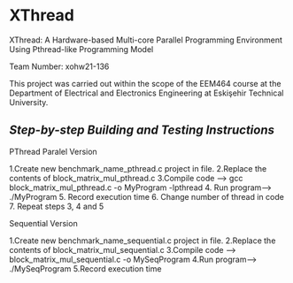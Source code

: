 # XThread
XThread: A Hardware-based Multi-core Parallel Programming Environment Using Pthread-like Programming Model	

Team Number: xohw21-136

This project was carried out within the scope of the EEM464 course at the Department of Electrical and Electronics Engineering at Eskişehir Technical University.


## **_Step-by-step Building and Testing Instructions_** ##

PThread Paralel Version

1.Create new benchmark_name_pthread.c project in file. 
2.Replace the contents of block_matrix_mul_pthread.c
3.Compile code --> gcc block_matrix_mul_pthread.c -o MyProgram -lpthread
4. Run program-->  ./MyProgram
5. Record execution time
6. Change number of thread in code
7. Repeat steps 3, 4 and 5

Sequential Version

1.Create new benchmark_name_sequential.c project in file. 
2.Replace the contents of block_matrix_mul_sequential.c
3.Compile code --> block_matrix_mul_sequential.c -o MySeqProgram 
4.Run program-->  ./MySeqProgram
5.Record execution time
